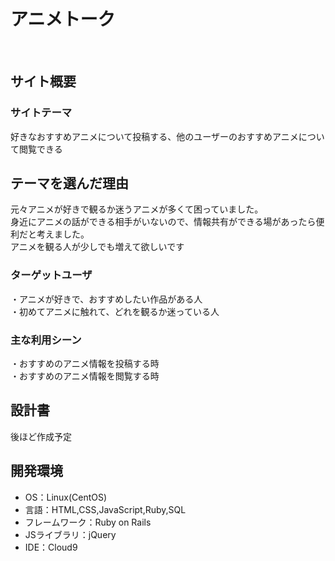 # アニメトーク
​
## サイト概要
### サイトテーマ
 好きなおすすめアニメについて投稿する、他のユーザーのおすすめアニメについて閲覧できる

## テーマを選んだ理由
<!--なぜこのようなテーマにしたかを説明する-->
​元々アニメが好きで観るか迷うアニメが多くて困っていました。<br>
 身近にアニメの話ができる相手がいないので、情報共有ができる場があったら便利だと考えました。<br>
 アニメを観る人が少しでも増えて欲しいです
### ターゲットユーザ
<!--誰に使ってもらうかを具体的に記載する-->
​・アニメが好きで、おすすめしたい作品がある人<br>
 ・初めてアニメに触れて、どれを観るか迷っている人
### 主な利用シーン
<!--どのような時に使うのかの状況を記載すること-->
 ・おすすめのアニメ情報を投稿する時<br>
​・おすすめのアニメ情報を閲覧する時
## 設計書
<!--テーマを設定・提出する時点では不要です-->
 後ほど作成予定
​
## 開発環境
- OS：Linux(CentOS)
- 言語：HTML,CSS,JavaScript,Ruby,SQL
- フレームワーク：Ruby on Rails
- JSライブラリ：jQuery
- IDE：Cloud9
